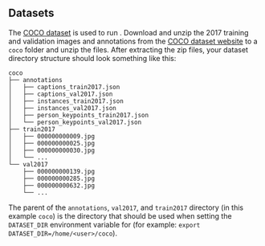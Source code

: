 ## Datasets

The [COCO dataset](https://cocodataset.org) is used to run <model name>
<mode>. Download and unzip the 2017 training and validation images and
annotations from the [COCO dataset website](https://cocodataset.org/#download)
to a `coco` folder and unzip the files. After extracting the zip files,
your dataset directory structure should look something like this:
```
coco
├── annotations
│   ├── captions_train2017.json
│   ├── captions_val2017.json
│   ├── instances_train2017.json
│   ├── instances_val2017.json
│   ├── person_keypoints_train2017.json
│   └── person_keypoints_val2017.json
├── train2017
│   ├── 000000000009.jpg
│   ├── 000000000025.jpg
│   ├── 000000000030.jpg
│   └── ...
└── val2017
    ├── 000000000139.jpg
    ├── 000000000285.jpg
    ├── 000000000632.jpg
    └── ...
```
The parent of the `annotations`, `val2017`, and `train2017` directory (in this
example `coco`) is the directory that should be used when setting the `DATASET_DIR`
environment variable for <model name> (for example: `export DATASET_DIR=/home/<user>/coco`).
